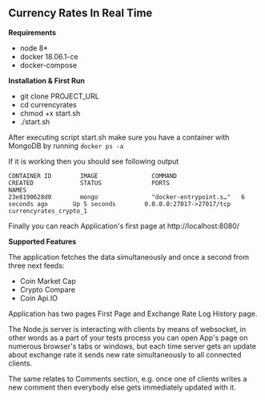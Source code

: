 ## Currency Rates In Real Time

**Requirements**
* node 8*
* docker 18.06.1-ce
* docker-compose

**Installation & First Run**
* git clone PROJECT_URL
* cd currencyrates
* chmod +x start.sh
* ./start.sh

After executing script start.sh make sure you have a container with MongoDB by running
```docker ps -a```

If it is working then you should see following output

```
CONTAINER ID        IMAGE               COMMAND                  CREATED             STATUS              PORTS                      NAMES
23e8190628d0        mongo               "docker-entrypoint.s…"   6 seconds ago       Up 5 seconds        0.0.0.0:27017->27017/tcp   currencyrates_crypto_1
```

Finally you can reach Application's first page at http://localhost:8080/

**Supported Features**

The application fetches the data simultaneously and once a second from three next feeds:
* Coin Market Cap
* Crypto Compare
* Coin Api.IO

Application has two pages First Page and Exchange Rate Log History page.

The Node.js server is interacting with clients by means of websocket, in other words as a part of your tests process you can open App's page on numerous browser's tabs or windows, but each time server gets an update about exchange rate it sends new rate simultaneously to all connected clients.

The same relates to Comments section, e.g. once one of clients writes a new comment then everybody else gets immediately updated with it. 
